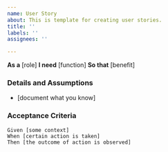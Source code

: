 ```yaml
---
name: User Story
about: This is template for creating user stories.
title: ''
labels: ''
assignees: ''

---
```


**As a** [role]
 **I need** [function]
 **So that** [benefit]
   
 ### Details and Assumptions
 * [document what you know]
   
 ### Acceptance Criteria
   
 ```gherkin
 Given [some context]
 When [certain action is taken]
 Then [the outcome of action is observed]
 ```
